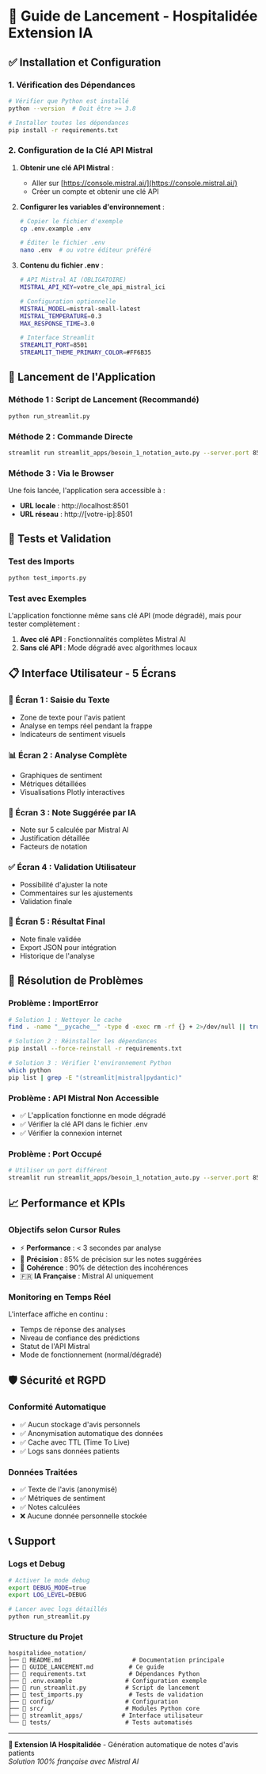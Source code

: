 # 🏥 Guide de Lancement - Hospitalidée Extension IA

## ✅ Installation et Configuration

### 1. Vérification des Dépendances
```bash
# Vérifier que Python est installé
python --version  # Doit être >= 3.8

# Installer toutes les dépendances
pip install -r requirements.txt
```

### 2. Configuration de la Clé API Mistral

1. **Obtenir une clé API Mistral** :
   - Aller sur [https://console.mistral.ai/](https://console.mistral.ai/)
   - Créer un compte et obtenir une clé API

2. **Configurer les variables d'environnement** :
   ```bash
   # Copier le fichier d'exemple
   cp .env.example .env
   
   # Éditer le fichier .env
   nano .env  # ou votre éditeur préféré
   ```

3. **Contenu du fichier .env** :
   ```bash
   # API Mistral AI (OBLIGATOIRE)
   MISTRAL_API_KEY=votre_cle_api_mistral_ici
   
   # Configuration optionnelle
   MISTRAL_MODEL=mistral-small-latest
   MISTRAL_TEMPERATURE=0.3
   MAX_RESPONSE_TIME=3.0
   
   # Interface Streamlit
   STREAMLIT_PORT=8501
   STREAMLIT_THEME_PRIMARY_COLOR=#FF6B35
   ```

## 🚀 Lancement de l'Application

### Méthode 1 : Script de Lancement (Recommandé)
```bash
python run_streamlit.py
```

### Méthode 2 : Commande Directe
```bash
streamlit run streamlit_apps/besoin_1_notation_auto.py --server.port 8501
```

### Méthode 3 : Via le Browser
Une fois lancée, l'application sera accessible à :
- **URL locale** : http://localhost:8501
- **URL réseau** : http://[votre-ip]:8501

## 🧪 Tests et Validation

### Test des Imports
```bash
python test_imports.py
```

### Test avec Exemples
L'application fonctionne même sans clé API (mode dégradé), mais pour tester complètement :

1. **Avec clé API** : Fonctionnalités complètes Mistral AI
2. **Sans clé API** : Mode dégradé avec algorithmes locaux

## 📋 Interface Utilisateur - 5 Écrans

### 📝 Écran 1 : Saisie du Texte
- Zone de texte pour l'avis patient
- Analyse en temps réel pendant la frappe
- Indicateurs de sentiment visuels

### 📊 Écran 2 : Analyse Complète
- Graphiques de sentiment
- Métriques détaillées
- Visualisations Plotly interactives

### 🎯 Écran 3 : Note Suggérée par IA
- Note sur 5 calculée par Mistral AI
- Justification détaillée
- Facteurs de notation

### ✅ Écran 4 : Validation Utilisateur
- Possibilité d'ajuster la note
- Commentaires sur les ajustements
- Validation finale

### 💾 Écran 5 : Résultat Final
- Note finale validée
- Export JSON pour intégration
- Historique de l'analyse

## 🔧 Résolution de Problèmes

### Problème : ImportError
```bash
# Solution 1 : Nettoyer le cache
find . -name "__pycache__" -type d -exec rm -rf {} + 2>/dev/null || true

# Solution 2 : Réinstaller les dépendances
pip install --force-reinstall -r requirements.txt

# Solution 3 : Vérifier l'environnement Python
which python
pip list | grep -E "(streamlit|mistral|pydantic)"
```

### Problème : API Mistral Non Accessible
- ✅ L'application fonctionne en mode dégradé
- ✅ Vérifier la clé API dans le fichier .env
- ✅ Vérifier la connexion internet

### Problème : Port Occupé
```bash
# Utiliser un port différent
streamlit run streamlit_apps/besoin_1_notation_auto.py --server.port 8502
```

## 📈 Performance et KPIs

### Objectifs selon Cursor Rules
- ⚡ **Performance** : < 3 secondes par analyse
- 🎯 **Précision** : 85% de précision sur les notes suggérées  
- 🔄 **Cohérence** : 90% de détection des incohérences
- 🇫🇷 **IA Française** : Mistral AI uniquement

### Monitoring en Temps Réel
L'interface affiche en continu :
- Temps de réponse des analyses
- Niveau de confiance des prédictions
- Statut de l'API Mistral
- Mode de fonctionnement (normal/dégradé)

## 🛡️ Sécurité et RGPD

### Conformité Automatique
- ✅ Aucun stockage d'avis personnels
- ✅ Anonymisation automatique des données
- ✅ Cache avec TTL (Time To Live)
- ✅ Logs sans données patients

### Données Traitées
- ✅ Texte de l'avis (anonymisé)
- ✅ Métriques de sentiment
- ✅ Notes calculées
- ❌ Aucune donnée personnelle stockée

## 📞 Support

### Logs et Debug
```bash
# Activer le mode debug
export DEBUG_MODE=true
export LOG_LEVEL=DEBUG

# Lancer avec logs détaillés
python run_streamlit.py
```

### Structure du Projet
```
hospitalidee_notation/
├── 📄 README.md                    # Documentation principale
├── 📄 GUIDE_LANCEMENT.md          # Ce guide
├── 📄 requirements.txt            # Dépendances Python
├── 📄 .env.example               # Configuration exemple
├── 🐍 run_streamlit.py           # Script de lancement
├── 🧪 test_imports.py             # Tests de validation
├── 📁 config/                    # Configuration
├── 📁 src/                       # Modules Python core
├── 📁 streamlit_apps/           # Interface utilisateur
└── 📁 tests/                     # Tests automatisés
```

---
**🏥 Extension IA Hospitalidée** - Génération automatique de notes d'avis patients  
*Solution 100% française avec Mistral AI* 